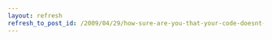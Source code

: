 ```yaml
---
layout: refresh
refresh_to_post_id: /2009/04/29/how-sure-are-you-that-your-code-doesnt-have-bugs
---
```

